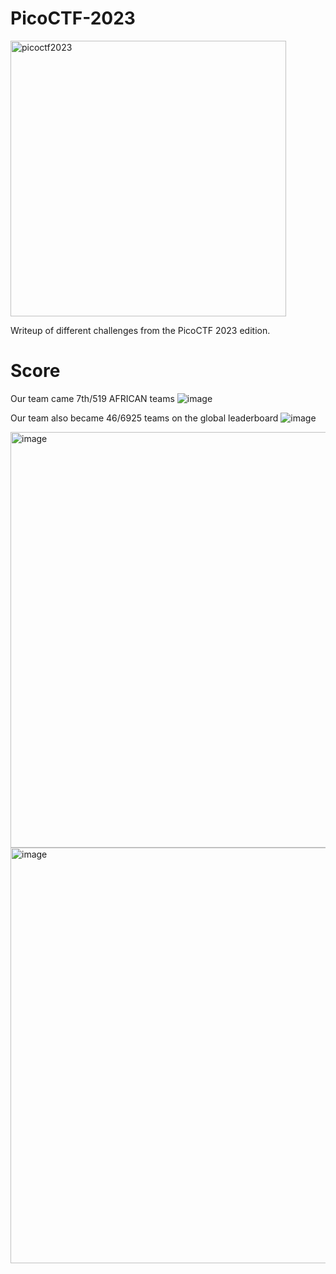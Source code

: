 # PicoCTF-2023


<img width="441" alt="picoctf2023" src="https://user-images.githubusercontent.com/66155978/216634082-8a1a8c97-02df-436b-8075-584334b0991c.png">

Writeup of different challenges from the PicoCTF 2023 edition. 


# Score

Our team came 7th/519  AFRICAN teams
![image](https://user-images.githubusercontent.com/84052314/228624142-e155225f-9047-4ef4-9e9e-4184c20bd23f.png)

Our team also became 46/6925 teams on the global leaderboard
![image](https://user-images.githubusercontent.com/84052314/228623952-67cd8847-db16-41d3-82f2-fcb456b018fa.png)


<img width="665" alt="image" src="https://user-images.githubusercontent.com/66155978/228461336-6646c6d5-1376-4e24-a229-f01afed0e9ba.png">

<img width="665" alt="image" src="https://user-images.githubusercontent.com/66155978/228461471-08b719e4-f180-4383-bbe0-690d3a9a2662.png">
